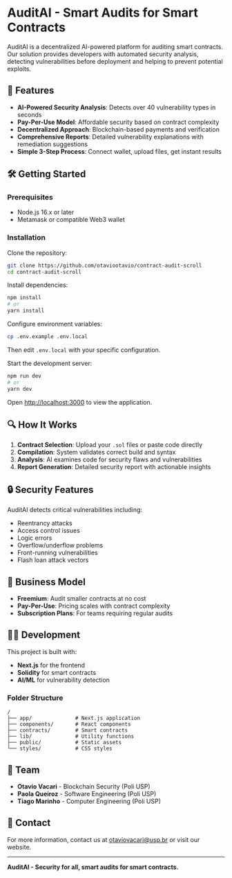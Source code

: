 # AuditAI - Smart Audits for Smart Contracts

AuditAI is a decentralized AI-powered platform for auditing smart contracts. Our solution provides developers with automated security analysis, detecting vulnerabilities before deployment and helping to prevent potential exploits.

## 🚀 Features

- **AI-Powered Security Analysis**: Detects over 40 vulnerability types in seconds
- **Pay-Per-Use Model**: Affordable security based on contract complexity
- **Decentralized Approach**: Blockchain-based payments and verification
- **Comprehensive Reports**: Detailed vulnerability explanations with remediation suggestions
- **Simple 3-Step Process**: Connect wallet, upload files, get instant results

## 🛠️ Getting Started

### Prerequisites

- Node.js 16.x or later
- Metamask or compatible Web3 wallet

### Installation

Clone the repository:

```bash
git clone https://github.com/otaviootavio/contract-audit-scroll
cd contract-audit-scroll
```

Install dependencies:

```bash
npm install
# or
yarn install
```

Configure environment variables:

```bash
cp .env.example .env.local
```
Then edit `.env.local` with your specific configuration.

Start the development server:

```bash
npm run dev
# or
yarn dev
```

Open [http://localhost:3000](http://localhost:3000) to view the application.

## 🔍 How It Works

1. **Contract Selection**: Upload your `.sol` files or paste code directly
2. **Compilation**: System validates correct build and syntax
3. **Analysis**: AI examines code for security flaws and vulnerabilities
4. **Report Generation**: Detailed security report with actionable insights

## 🔒 Security Features

AuditAI detects critical vulnerabilities including:

- Reentrancy attacks
- Access control issues
- Logic errors
- Overflow/underflow problems
- Front-running vulnerabilities
- Flash loan attack vectors

## 💼 Business Model

- **Freemium**: Audit smaller contracts at no cost
- **Pay-Per-Use**: Pricing scales with contract complexity
- **Subscription Plans**: For teams requiring regular audits

## 🧑‍💻 Development

This project is built with:

- **Next.js** for the frontend
- **Solidity** for smart contracts
- **AI/ML** for vulnerability detection

### Folder Structure

```
/
├── app/              # Next.js application
├── components/       # React components
├── contracts/        # Smart contracts
├── lib/              # Utility functions
├── public/           # Static assets
└── styles/           # CSS styles
```


## 👥 Team

- **Otavio Vacari** - Blockchain Security (Poli USP)
- **Paola Queiroz** - Software Engineering (Poli USP)
- **Tiago Marinho** - Computer Engineering (Poli USP)

## 🔗 Contact

For more information, contact us at [otaviovacari@usp.br](mailto:otaviovacari@usp.br) or visit our website.

---

**AuditAI - Security for all, smart audits for smart contracts.**
